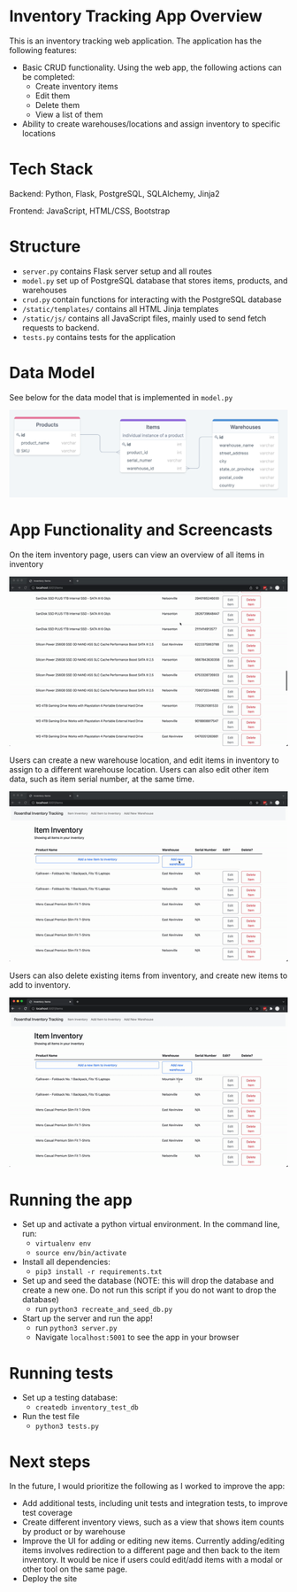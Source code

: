 # Inventory Tracking App Overview
This is an inventory tracking web application. The application has the following features:
- Basic CRUD functionality. Using the web app, the following actions can be completed:
    * Create inventory items
    * Edit them
    * Delete them
    * View a list of them
- Ability to create warehouses/locations and assign inventory to specific locations

# Tech Stack
Backend: Python, Flask, PostgreSQL, SQLAlchemy, Jinja2

Frontend: JavaScript, HTML/CSS, Bootstrap

# Structure
- `server.py` contains Flask server setup and all routes
- `model.py` set up of PostgreSQL database that stores items, products, and warehouses
- `crud.py` contain functions for interacting with the PostgreSQL database
- `/static/templates/` contains all HTML Jinja templates
- `/static/js/` contains all JavaScript files, mainly used to send fetch requests to backend.
- `tests.py` contains tests for the application

# Data Model
See below for the data model that is implemented in `model.py`

![data model](./readme-images/data-model.png)


# App Functionality and Screencasts

On the item inventory page, users can view an overview of all items in inventory

![item inventory](./readme-images/item-inventory.gif)

Users can create a new warehouse location, and edit items in inventory to assign to a different warehouse location. Users can also edit other item data, such as item serial number, at the same time.

![new warehouse location and edit item](./readme-images/add-warehouse-and-edit-item.gif)

Users can also delete existing items from inventory, and create new items to add to inventory.

![delete existing item and add new item to inventory](./readme-images/delete-and-add-new-item.gif)

# Running the app

- Set up and activate a python virtual environment. In the command line, run:
    * `virtualenv env`
    * `source env/bin/activate`
- Install all dependencies:
    * `pip3 install -r requirements.txt`
- Set up and seed the database (NOTE: this will drop the database and create a new one. Do not run this script if you do not want to drop the database)
    * run `python3 recreate_and_seed_db.py`
- Start up the server and run the app!
    * run `python3 server.py`
    * Navigate `localhost:5001` to see the app in your browser

# Running tests

- Set up a testing database:
    * `createdb inventory_test_db`
- Run the test file
    * `python3 tests.py`



# Next steps

In the future, I would prioritize the following as I worked to improve the app:
- Add additional tests, including unit tests and integration tests, to improve test coverage
- Create different inventory views, such as a view that shows item counts by product or by warehouse
- Improve the UI for adding or editing new items. Currently adding/editing items involves redirection to a different page and then back to the item inventory. It would be nice if users could edit/add items with a modal or other tool on the same page.
- Deploy the site

